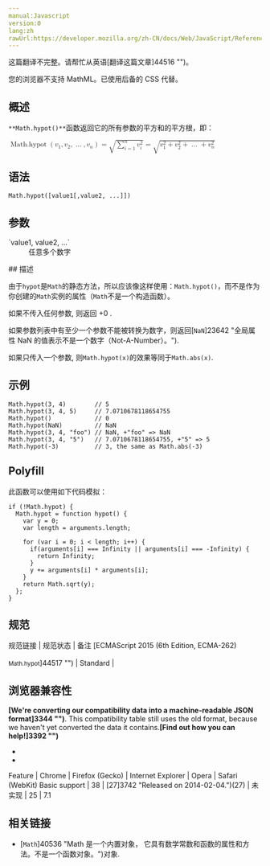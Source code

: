 ```yaml
---
manual:Javascript
version:0
lang:zh
rawUrl:https://developer.mozilla.org/zh-CN/docs/Web/JavaScript/Reference/Global_Objects/Math/hypot
---
```




这篇翻译不完整。请帮忙从英语[翻译这篇文章]44516 "")。






您的浏览器不支持 MathML。已使用后备的 CSS 代替。



## 概述<a name="Summary"></a>


`**Math.hypot()**`函数返回它的所有参数的平方和的平方根，即：



<math><semantics><mrow><mstyle><mrow><mo>Math.hypot</mo><mo>(</mo><msub><mi>v</mi><mn>1</mn></msub><mo>,</mo><msub><mi>v</mi><mn>2</mn></msub><mo>,</mo><mo>…</mo><mo>,</mo><msub><mi>v</mi><mi>n</mi></msub><mo>)</mo></mrow></mstyle><mo>=</mo><msqrt><mrow><munderover><mo>∑</mo><mrow><mi>i</mi><mo>=</mo><mn>1</mn></mrow><mi>n</mi></munderover><msubsup><mi>v</mi><mi>i</mi><mn>2</mn></msubsup></mrow></msqrt><mo>=</mo><msqrt><mrow><msubsup><mi>v</mi><mn>1</mn><mn>2</mn></msubsup><mo>+</mo><msubsup><mi>v</mi><mn>2</mn><mn>2</mn></msubsup><mo>+</mo><mo>…</mo><mo>+</mo><msubsup><mi>v</mi><mi>n</mi><mn>2</mn></msubsup></mrow></msqrt></mrow></semantics></math>


## 语法<a name="Syntax"></a>

```
Math.hypot([value1[,value2, ...]]) 
```

## 参数<a name="Parameters"></a>
<dl><dt id=''>`value1, value2, ...`</dt><dd>任意多个数字</dd></dl>
## 描述<a name="Description"></a>


由于`hypot`是`Math`的静态方法，所以应该像这样使用：`Math.hypot()`，而不是作为你创建的`Math`实例的属性（`Math`不是一个构造函数）。



如果不传入任何参数, 则返回 +0 .



如果参数列表中有至少一个参数不能被转换为数字，则返回[`NaN`]23642 "全局属性 NaN 的值表示不是一个数字（Not-A-Number）。").



如果只传入一个参数, 则`Math.hypot(x)`的效果等同于`Math.abs(x)`.


## 示例<a name="Examples"></a>

```
Math.hypot(3, 4)        // 5
Math.hypot(3, 4, 5)     // 7.0710678118654755
Math.hypot()            // 0
Math.hypot(NaN)         // NaN
Math.hypot(3, 4, "foo") // NaN, +"foo" => NaN
Math.hypot(3, 4, "5")   // 7.0710678118654755, +"5" => 5
Math.hypot(-3)          // 3, the same as Math.abs(-3)
```

## Polyfill<a name="Polyfill"></a>


此函数可以使用如下代码模拟：


```
if (!Math.hypot) {
  Math.hypot = function hypot() {
    var y = 0;
    var length = arguments.length;

    for (var i = 0; i < length; i++) {
      if(arguments[i] === Infinity || arguments[i] === -Infinity) {
        return Infinity;
      }
      y += arguments[i] * arguments[i];
    }
    return Math.sqrt(y);
  };
}
```

## 规范<a name="规范"></a>

规范链接 | 规范状态 | 备注 
[ECMAScript 2015 (6th Edition, ECMA-262)<br></br><small>Math.hypot</small>]44517 "") | Standard |  


## 浏览器兼容性<a name="浏览器兼容性"></a>


**[We&#39;re converting our compatibility data into a machine-readable JSON format]3344 "")**. This compatibility table still uses the old format, because we haven&#39;t yet converted the data it contains.**[Find out how you can help!]3392 "")**


* 
* 

Feature | Chrome | Firefox (Gecko) | Internet Explorer | Opera | Safari (WebKit) 
Basic support | 38 | [27]3742 "Released on 2014-02-04.")(27) | 未实现 | 25 | 7.1 





## 相关链接<a name="See_also"></a>

* [`Math`]40536 "Math 是一个内置对象， 它具有数学常数和函数的属性和方法。不是一个函数对象。")对象.



